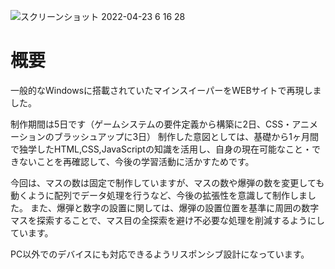 ![スクリーンショット 2022-04-23 6 16 28](https://user-images.githubusercontent.com/96303806/164795357-5071e66c-f82e-451e-894f-8f3a7cb7cc3e.png)



<h1>概要</h1>

一般的なWindowsに搭載されていたマインスイーパーをWEBサイトで再現しました。 

制作期間は5日です（ゲームシステムの要件定義から構築に2日、CSS・アニメーションのブラッシュアップに3日）
制作した意図としては、基礎から1ヶ月間で独学したHTML,CSS,JavaScriptの知識を活用し、自身の現在可能なこと・できないことを再確認して、今後の学習活動に活かすためです。  

今回は、マスの数は固定で制作していますが、マスの数や爆弾の数を変更しても動くように配列でデータ処理を行うなど、今後の拡張性を意識して制作しました。 
また、爆弾と数字の設置に関しては、爆弾の設置位置を基準に周囲の数字マスを探索することで、マス目の全探索を避け不必要な処理を削減するようにしています。 

PC以外でのデバイスにも対応できるようリスポンシブ設計になっています。

